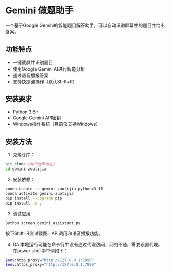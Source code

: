 # Gemini 做题助手

一个基于Google Gemini的智能题目解答助手，可以自动识别屏幕中的题目并给出答案。

## 功能特点

- 一键截屏并识别题目
- 使用Google Gemini AI进行智能分析
- 通过语音播报答案
- 支持快捷键操作（默认Shift+R）

## 安装要求

- Python 3.6+
- Google Gemini API密钥
- Windows操作系统（目前仅支持Windows）

## 安装方法

1. 克隆仓库：
```bash
git clone [你的仓库地址]
cd gemini-zuotijia
```

2. 安装依赖：
```bash
conda create -n gemini-zuotijia python=3.11
conda activate gemini-zuotijia
pip install --upgrade pip
pip install -e .
```

3. 调试应用
```bash
python screen_gemini_assistant.py
```
按下Shift+R测试截图、API调用和语音播报功能。

4. QA
本地运行可能在命令行中没有通过代理访问，网络不通，需要设置代理。在power shell中举例如下：
```bash
$env:http_proxy="http://127.0.0.1:7890"
$env:https_proxy="http://127.0.0.1:7890"
```